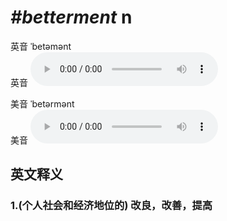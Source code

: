 # ***\#betterment*** n
英音 ˈbetəmənt  
英音
<audio src="./media/betterment1_AAC.aac" controls="controls"></audio>

美音 ˈbetərmənt  
美音
<audio src="./media/betterment2_AAC.aac" controls="controls"></audio>



  

英文释义
---
### 1.**(个人社会和经济地位的) 改良，改善，提高**  


